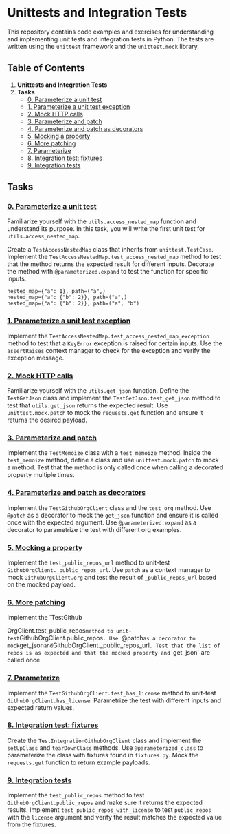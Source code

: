 # Unittests and Integration Tests

This repository contains code examples and exercises for understanding and implementing unit tests and integration tests in Python. The tests are written using the `unittest` framework and the `unittest.mock` library.

## Table of Contents

1. **Unittests and Integration Tests**
2. **Tasks**
    - [0. Parameterize a unit test](#0-parameterize-a-unit-test)
    - [1. Parameterize a unit test exception](#1-parameterize-a-unit-test-exception)
    - [2. Mock HTTP calls](#2-mock-http-calls)
    - [3. Parameterize and patch](#3-parameterize-and-patch)
    - [4. Parameterize and patch as decorators](#4-parameterize-and-patch-as-decorators)
    - [5. Mocking a property](#5-mocking-a-property)
    - [6. More patching](#6-more-patching)
    - [7. Parameterize](#7-parameterize)
    - [8. Integration test: fixtures](#8-integration-test-fixtures)
    - [9. Integration tests](#9-integration-tests)

## Tasks

### [0. Parameterize a unit test](./test_utils.py)
Familiarize yourself with the `utils.access_nested_map` function and understand its purpose. In this task, you will write the first unit test for `utils.access_nested_map`.

Create a `TestAccessNestedMap` class that inherits from `unittest.TestCase`. 
Implement the `TestAccessNestedMap.test_access_nested_map` method to test that the method returns the expected result for different inputs.
Decorate the method with `@parameterized.expand` to test the function for specific inputs.
```
nested_map={"a": 1}, path=("a",)
nested_map={"a": {"b": 2}}, path=("a",)
nested_map={"a": {"b": 2}}, path=("a", "b")
```

### [1. Parameterize a unit test exception](./test_utils.py)
Implement the `TestAccessNestedMap.test_access_nested_map_exception` method to test that a `KeyError` exception is raised for certain inputs. Use the `assertRaises` context manager to check for the exception and verify the exception message.

### [2. Mock HTTP calls](./test_utils.py)
Familiarize yourself with the `utils.get_json` function. Define the `TestGetJson` class and implement the `TestGetJson.test_get_json` method to test that `utils.get_json` returns the expected result. Use `unittest.mock.patch` to mock the `requests.get` function and ensure it returns the desired payload.

### [3. Parameterize and patch](./test_utils.py)
Implement the `TestMemoize` class with a `test_memoize` method. Inside the `test_memoize` method, define a class and use `unittest.mock.patch` to mock a method. Test that the method is only called once when calling a decorated property multiple times.

### [4. Parameterize and patch as decorators](./test_client.py)
Implement the `TestGithubOrgClient` class and the `test_org` method. Use `@patch` as a decorator to mock the `get_json` function and ensure it is called once with the expected argument. Use `@parameterized.expand` as a decorator to parametrize the test with different org examples.

### [5. Mocking a property](./test_client.py)
Implement the `test_public_repos_url` method to unit-test `GithubOrgClient._public_repos_url`. Use `patch` as a context manager to mock `GithubOrgClient.org` and test the result of `_public_repos_url` based on the mocked payload.

### [6. More patching](./test_client.py)
Implement the `TestGithub

OrgClient.test_public_repos` method to unit-test `GithubOrgClient.public_repos`. Use `@patch` as a decorator to mock `get_json` and `GithubOrgClient._public_repos_url`. Test that the list of repos is as expected and that the mocked property and `get_json` are called once.

### [7. Parameterize](./test_client.py)
Implement the `TestGithubOrgClient.test_has_license` method to unit-test `GithubOrgClient.has_license`. Parametrize the test with different inputs and expected return values.

### [8. Integration test: fixtures](./test_client.py)
Create the `TestIntegrationGithubOrgClient` class and implement the `setUpClass` and `tearDownClass` methods. Use `@parameterized_class` to parameterize the class with fixtures found in `fixtures.py`. Mock the `requests.get` function to return example payloads.

### [9. Integration tests](./test_client.py)
Implement the `test_public_repos` method to test `GithubOrgClient.public_repos` and make sure it returns the expected results. Implement `test_public_repos_with_license` to test `public_repos` with the `license` argument and verify the result matches the expected value from the fixtures.
